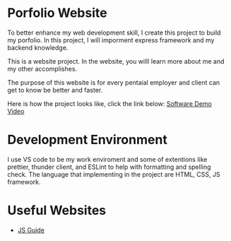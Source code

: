 # Porfolio Website


To better enhance my web development skill, I create this project to build my porfolio. In this project, I will imporment express framework and my backend knowledge.

This is a website project. In the website, you willl learn more about me and my other accomplishes.

The purpose of this website is for every pentaial employer and client can get to know be better and faster.

Here is how the project looks like, click the link below: 
[Software Demo Video](http://youtube.link.goes.here)

# Development Environment
I use VS code to be my work enviroment and some of extentions like prettier, thunder client, and ESLint to help with formatting and spelling check.
The language that implementing in the project are HTML, CSS, JS framework.

# Useful Websites

* [JS Guide](https://developer.mozilla.org/en-US/docs/Web/JavaScript/Guide)
